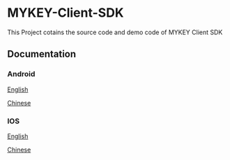 # MYKEY-Client-SDK

This Project cotains the source code and demo code of MYKEY Client SDK


## Documentation

### Android

[English](https://github.com/mykeylab/Documentation/blob/master/SDK(Draft)/MYKEY-ANDROID-SDK-EN.md)

[Chinese](https://github.com/mykeylab/Documentation/blob/master/SDK(Draft)/MYKEY-ANDROID-SDK.md)


### IOS

[English](https://github.com/mykeylab/Documentation/blob/master/SDK(Draft)/MYKEY-iOS-SDK-EN.md)

[Chinese](https://github.com/mykeylab/Documentation/blob/master/SDK(Draft)/MYKEY-iOS-SDK.md)
